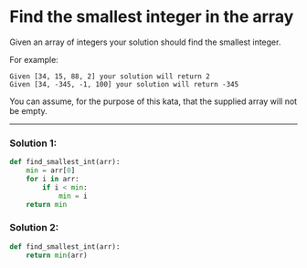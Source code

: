 # Find the smallest integer in the array

Given an array of integers your solution should find the smallest integer.

For example:
    
```
Given [34, 15, 88, 2] your solution will return 2
Given [34, -345, -1, 100] your solution will return -345
```

You can assume, for the purpose of this kata, that the supplied array will not be empty.

---

### Solution 1:

```python
def find_smallest_int(arr):
    min = arr[0]
    for i in arr:
        if i < min:
            min = i
    return min
```

### Solution 2:

```python
def find_smallest_int(arr):
    return min(arr)
```
